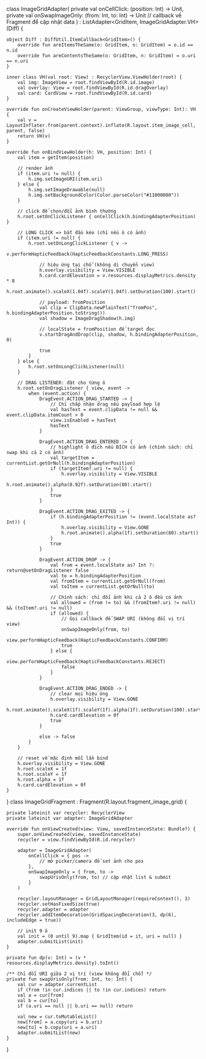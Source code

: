 class ImageGridAdapter(
    private val onCellClick: (position: Int) -> Unit,
    private val onSwapImageOnly: (from: Int, to: Int) -> Unit // callback về Fragment để cập nhật data
) : ListAdapter<GridItem, ImageGridAdapter.VH>(Diff) {

    object Diff : DiffUtil.ItemCallback<GridItem>() {
        override fun areItemsTheSame(o: GridItem, n: GridItem) = o.id == n.id
        override fun areContentsTheSame(o: GridItem, n: GridItem) = o.uri == n.uri
    }

    inner class VH(val root: View) : RecyclerView.ViewHolder(root) {
        val img: ImageView = root.findViewById(R.id.image)
        val overlay: View = root.findViewById(R.id.dragOverlay)
        val card: CardView = root.findViewById(R.id.card)
    }

    override fun onCreateViewHolder(parent: ViewGroup, viewType: Int): VH {
        val v = LayoutInflater.from(parent.context).inflate(R.layout.item_image_cell, parent, false)
        return VH(v)
    }

    override fun onBindViewHolder(h: VH, position: Int) {
        val item = getItem(position)

        // render ảnh
        if (item.uri != null) {
            h.img.setImageURI(item.uri)
        } else {
            h.img.setImageDrawable(null)
            h.img.setBackgroundColor(Color.parseColor("#11000000"))
        }

        // click để chọn/đổi ảnh bình thường
        h.root.setOnClickListener { onCellClick(h.bindingAdapterPosition) }

        // LONG CLICK => bắt đầu kéo (chỉ nếu ô có ảnh)
        if (item.uri != null) {
            h.root.setOnLongClickListener { v ->
                v.performHapticFeedback(HapticFeedbackConstants.LONG_PRESS)

                // hiệu ứng tại chỗ (không di chuyển view)
                h.overlay.visibility = View.VISIBLE
                h.card.cardElevation = v.resources.displayMetrics.density * 8
                h.root.animate().scaleX(1.04f).scaleY(1.04f).setDuration(100).start()

                // payload: fromPosition
                val clip = ClipData.newPlainText("fromPos", h.bindingAdapterPosition.toString())
                val shadow = ImageDragShadow(h.img)

                // localState = fromPosition để target đọc
                v.startDragAndDrop(clip, shadow, h.bindingAdapterPosition, 0)

                true
            }
        } else {
            h.root.setOnLongClickListener(null)
        }

        // DRAG LISTENER: đặt cho từng ô
        h.root.setOnDragListener { view, event ->
            when (event.action) {
                DragEvent.ACTION_DRAG_STARTED -> {
                    // Chỉ chấp nhận drag nếu payload hợp lệ
                    val hasText = event.clipData != null && event.clipData.itemCount > 0
                    view.isEnabled = hasText
                    hasText
                }

                DragEvent.ACTION_DRAG_ENTERED -> {
                    // highlight ô đích nếu ĐÍCH có ảnh (chính sách: chỉ swap khi cả 2 có ảnh)
                    val targetItem = currentList.getOrNull(h.bindingAdapterPosition)
                    if (targetItem?.uri != null) {
                        h.overlay.visibility = View.VISIBLE
                        h.root.animate().alpha(0.92f).setDuration(80).start()
                    }
                    true
                }

                DragEvent.ACTION_DRAG_EXITED -> {
                    if (h.bindingAdapterPosition != (event.localState as? Int)) {
                        h.overlay.visibility = View.GONE
                        h.root.animate().alpha(1f).setDuration(80).start()
                    }
                    true
                }

                DragEvent.ACTION_DROP -> {
                    val from = event.localState as? Int ?: return@setOnDragListener false
                    val to = h.bindingAdapterPosition
                    val fromItem = currentList.getOrNull(from)
                    val toItem = currentList.getOrNull(to)

                    // Chính sách: chỉ đổi ảnh khi cả 2 ô đều có ảnh
                    val allowed = (from != to) && (fromItem?.uri != null) && (toItem?.uri != null)
                    if (allowed) {
                        // Gọi callback để SWAP URI (không đổi vị trí view)
                        onSwapImageOnly(from, to)
                        view.performHapticFeedback(HapticFeedbackConstants.CONFIRM)
                        true
                    } else {
                        view.performHapticFeedback(HapticFeedbackConstants.REJECT)
                        false
                    }
                }

                DragEvent.ACTION_DRAG_ENDED -> {
                    // clear mọi hiệu ứng
                    h.overlay.visibility = View.GONE
                    h.root.animate().scaleX(1f).scaleY(1f).alpha(1f).setDuration(100).start()
                    h.card.cardElevation = 0f
                    true
                }

                else -> false
            }
        }

        // reset về mặc định mỗi lần bind
        h.overlay.visibility = View.GONE
        h.root.scaleX = 1f
        h.root.scaleY = 1f
        h.root.alpha = 1f
        h.card.cardElevation = 0f
    }
}
class ImageGridFragment : Fragment(R.layout.fragment_image_grid) {

    private lateinit var recycler: RecyclerView
    private lateinit var adapter: ImageGridAdapter

    override fun onViewCreated(view: View, savedInstanceState: Bundle?) {
        super.onViewCreated(view, savedInstanceState)
        recycler = view.findViewById(R.id.recycler)

        adapter = ImageGridAdapter(
            onCellClick = { pos ->
                // mở picker/camera để set ảnh cho pos
            },
            onSwapImageOnly = { from, to ->
                swapUrisOnly(from, to) // cập nhật list & submit
            }
        )

        recycler.layoutManager = GridLayoutManager(requireContext(), 3)
        recycler.setHasFixedSize(true)
        recycler.adapter = adapter
        recycler.addItemDecoration(GridSpacingDecoration(3, dp(6), includeEdge = true))

        // init 9 ô
        val init = (0 until 9).map { GridItem(id = it, uri = null) }
        adapter.submitList(init)
    }

    private fun dp(v: Int) = (v * resources.displayMetrics.density).toInt()

    /** Chỉ đổi URI giữa 2 vị trí (view không đổi chỗ) */
    private fun swapUrisOnly(from: Int, to: Int) {
        val cur = adapter.currentList
        if (from !in cur.indices || to !in cur.indices) return
        val a = cur[from]
        val b = cur[to]
        if (a.uri == null || b.uri == null) return

        val new = cur.toMutableList()
        new[from] = a.copy(uri = b.uri)
        new[to] = b.copy(uri = a.uri)
        adapter.submitList(new)
    }
}


